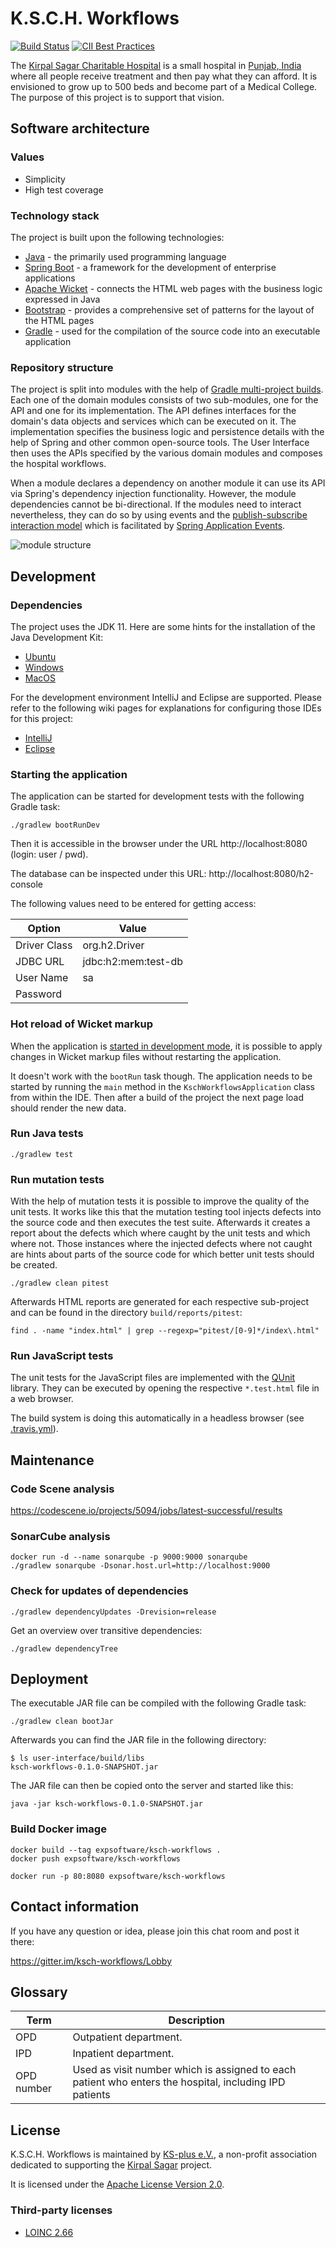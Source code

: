 # K.S.C.H. Workflows

[![Build Status](https://travis-ci.com/ksch-workflows/ksch-workflows.svg?branch=master)](https://travis-ci.com/ksch-workflows/ksch-workflows) [![CII Best Practices](https://bestpractices.coreinfrastructure.org/projects/2328/badge)](https://bestpractices.coreinfrastructure.org/projects/2328)

The [Kirpal Sagar Charitable Hospital](https://kirpal-sagar.org/en/kirpal-charitable-hospital-en/) is a small hospital in [Punjab, India](https://www.google.com/maps/place/Kirpal+Sagar+Hospital/@31.02067,76.0855824,16z/data=!4m8!1m2!2m1!1skirpal+sagar!3m4!1s0x0:0xc422150834d1e3a5!8m2!3d31.0187086!4d76.0890837) where all people receive treatment and then pay what they can afford. It is envisioned to grow up to 500 beds and become part of a Medical College. The purpose of this project is to support that vision.

## Software architecture

### Values
- Simplicity
- High test coverage

### Technology stack

The project is built upon the following technologies:

- [Java](https://github.com/ksch-workflows/ksch-workflows/wiki/Java) - the primarily used programming language
- [Spring Boot](https://github.com/ksch-workflows/ksch-workflows/wiki/Spring-Boot) - a framework for the development of enterprise applications
- [Apache Wicket](https://github.com/ksch-workflows/ksch-workflows/wiki/Apache-Wicket) - connects the HTML web pages with the business logic expressed in Java
- [Bootstrap](https://github.com/ksch-workflows/ksch-workflows/wiki/Bootstrap) - provides a comprehensive set of patterns for the layout of the HTML pages
- [Gradle](https://github.com/ksch-workflows/ksch-workflows/wiki/Gradle) - used for the compilation of the source code into an executable application  

### Repository structure

The project is split into modules with the help of [Gradle multi-project builds](https://docs.gradle.org/current/userguide/multi_project_builds.html). Each one of the domain modules consists of two sub-modules, one for the API and one for its implementation. The API defines interfaces for the domain's data objects and services which can be executed on it. The implementation specifies the business logic and persistence details with the help of Spring and other common open-source tools. The User Interface then uses the APIs specified by the various domain modules and composes the hospital workflows.

When a module declares a dependency on another module it can use its API via Spring's dependency injection functionality. However, the module dependencies cannot be bi-directional. If the modules need to interact nevertheless, they can do so by using events and the [publish-subscribe interaction model](https://en.wikipedia.org/wiki/Publish%E2%80%93subscribe_pattern) which is facilitated by [Spring Application Events](https://spring.io/blog/2015/02/11/better-application-events-in-spring-framework-4-2).

![module structure](infrastructure/doc/architecture/ProjectDependencies.png)

## Development

### Dependencies

The project uses the JDK 11. Here are some hints for the installation of the Java Development Kit:

- [Ubuntu](https://github.com/ksch-workflows/ksch-workflows/wiki/Installing-Java-on-Ubuntu)
- [Windows](https://github.com/ksch-workflows/ksch-workflows/wiki/Installing-Java-on-Windows)
- [MacOS](https://github.com/ksch-workflows/ksch-workflows/wiki/Installing-Java-on-MacOS)

For the development environment IntelliJ and Eclipse are supported.
Please refer to the following wiki pages for explanations for configuring those IDEs for this project:

- [IntelliJ](https://github.com/ksch-workflows/ksch-workflows/wiki/Import-Project-with-IntelliJ)
- [Eclipse](https://github.com/ksch-workflows/ksch-workflows/wiki/Import-Project-with-Eclipse)

### Starting the application

The application can be started for development tests with the following Gradle task:

```
./gradlew bootRunDev
```

Then it is accessible in the browser under the URL http://localhost:8080 (login: user / pwd).

The database can be inspected under this URL: http://localhost:8080/h2-console

The following values need to be entered for getting access:

| Option | Value |
|--------|-------|
| Driver Class | org.h2.Driver |
| JDBC URL | jdbc:h2:mem:test-db |
| User Name | sa |
| Password | <empty string> |

### Hot reload of Wicket markup

When the application is [started in development mode](https://ci.apache.org/projects/wicket/guide/8.x/single.html#_switching_wicket_to_deployment_mode),
it is possible to apply changes in Wicket markup files without restarting the application.

It doesn't work with the `bootRun` task though. The application needs to be started by running the `main` method in
the `KschWorkflowsApplication` class from within the IDE. Then after a build of the project the next page load
should render the new data.


### Run Java tests

```
./gradlew test
```

### Run mutation tests

With the help of mutation tests it is possible to improve the quality of the unit
tests. It works like this that the mutation testing tool injects defects into the
source code and then executes the test suite. Afterwards it creates a report about
the defects which where caught by the unit tests and which where not. Those
instances where the injected defects where not caught are hints about parts of the
source code for which better unit tests should be created.

```
./gradlew clean pitest
```

Afterwards HTML reports are generated for each respective sub-project and can be found in the directory `build/reports/pitest`:

```
find . -name "index.html" | grep --regexp="pitest/[0-9]*/index\.html"
```

### Run JavaScript tests

The unit tests for the JavaScript files are implemented with the [QUnit](https://api.qunitjs.com/) library.
They can be executed by opening the respective `*.test.html` file in a web browser.

The build system is doing this automatically in a headless browser (see [.travis.yml](.travis.yml#L6)).


## Maintenance

### Code Scene analysis

https://codescene.io/projects/5094/jobs/latest-successful/results


### SonarCube analysis

```
docker run -d --name sonarqube -p 9000:9000 sonarqube
./gradlew sonarqube -Dsonar.host.url=http://localhost:9000
```

### Check for updates of dependencies

```
./gradlew dependencyUpdates -Drevision=release
```

Get an overview over transitive dependencies:

```
./gradlew dependencyTree
```

## Deployment

The executable JAR file can be compiled with the following Gradle task:

```
./gradlew clean bootJar
```

Afterwards you can find the JAR file in the following directory:

```
$ ls user-interface/build/libs
ksch-workflows-0.1.0-SNAPSHOT.jar
```

The JAR file can then be copied onto the server and started like this:

```
java -jar ksch-workflows-0.1.0-SNAPSHOT.jar
```

### Build Docker image

```
docker build --tag expsoftware/ksch-workflows .
docker push expsoftware/ksch-workflows

docker run -p 80:8080 expsoftware/ksch-workflows
```

## Contact information

If you have any question or idea, please join this chat room and post it there:

https://gitter.im/ksch-workflows/Lobby


## Glossary

| Term | Description |
|------|-------------|
| OPD | Outpatient department. |
| IPD | Inpatient department. |
| OPD number | Used as visit number which is assigned to each patient who enters the hospital, including IPD patients |

## License

K.S.C.H. Workflows is maintained by [KS-plus e.V.](https://ks-plus.org/en/welcome/),
a non-profit association dedicated to supporting the [Kirpal Sagar](https://kirpal-sagar.org/en/welcome/) project.

It is licensed under the [Apache License Version 2.0](https://github.com/ksch-workflows/ksch-workflows/blob/master/LICENSE).

### Third-party licenses

- [LOINC 2.66](infrastructure/doc/third-party-licenses/Loinc_2.66_License_3.0.txt)
